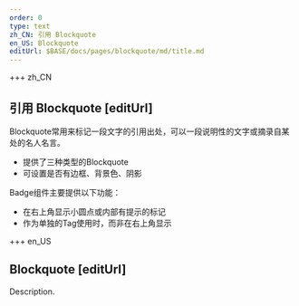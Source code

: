 ```yaml
---
order: 0
type: text
zh_CN: 引用 Blockquote
en_US: Blockquote
editUrl: $BASE/docs/pages/blockquote/md/title.md
---
```


+++  zh_CN 
## 引用 Blockquote [editUrl] 
Blockquote常用来标记一段文字的引用出处，可以一段说明性的文字或摘录自某处的名人名言。

* 提供了三种类型的Blockquote
* 可设置是否有边框、背景色、阴影

Badge组件主要提供以下功能：
- 在右上角显示小圆点或内部有提示的标记
- 作为单独的Tag使用时，而非在右上角显示


+++  en_US 
## Blockquote [editUrl] 
 Description.